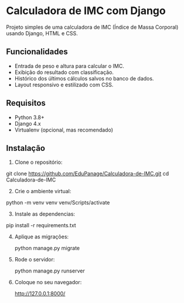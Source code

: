 # Calculadora de IMC com Django

Projeto simples de uma calculadora de IMC (Índice de Massa Corporal) usando Django, HTML e CSS.

## Funcionalidades

- Entrada de peso e altura para calcular o IMC.
- Exibição do resultado com classificação.
- Histórico dos últimos cálculos salvos no banco de dados.
- Layout responsivo e estilizado com CSS.

## Requisitos

- Python 3.8+
- Django 4.x
- Virtualenv (opcional, mas recomendado)

## Instalação

1. Clone o repositório:

git clone https://github.com/EduPanage/Calculadora-de-IMC.git
cd Calculadora-de-IMC

2. Crie o ambiente virtual:

  python -m venv venv
  venv/Scripts/activate

3. Instale as dependencias:

  pip install -r requirements.txt

4. Aplique as migrações:

   python manage.py migrate

5. Rode o servidor:

   python manage.py runserver

6. Coloque no seu navegador:

   http://127.0.0.1:8000/
